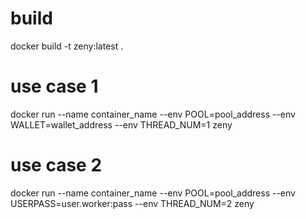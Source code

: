 # build
docker build -t zeny:latest .

# use case 1
docker run --name container_name --env POOL=pool_address --env WALLET=wallet_address --env THREAD_NUM=1 zeny

# use case 2
docker run --name container_name --env POOL=pool_address  --env USERPASS=user.worker:pass --env THREAD_NUM=2 zeny
